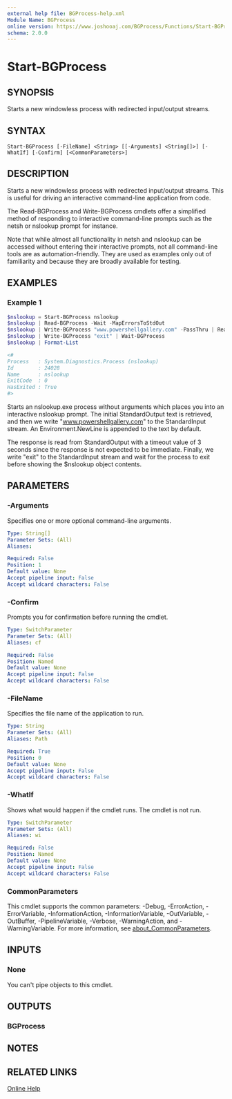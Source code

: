 ```yaml
---
external help file: BGProcess-help.xml
Module Name: BGProcess
online version: https://www.joshooaj.com/BGProcess/Functions/Start-BGProcess/
schema: 2.0.0
---
```


# Start-BGProcess

## SYNOPSIS
Starts a new windowless process with redirected input/output streams.

## SYNTAX

```
Start-BGProcess [-FileName] <String> [[-Arguments] <String[]>] [-WhatIf] [-Confirm] [<CommonParameters>]
```

## DESCRIPTION
Starts a new windowless process with redirected input/output streams. This is
useful for driving an interactive command-line application from code.

The Read-BGProcess and Write-BGProcess cmdlets offer a simplified method of
responding to interactive command-line prompts such as the netsh or nslookup
prompt for instance.

Note that while almost all functionality in netsh and nslookup can be accessed
without entering their interactive prompts, not all command-line tools are as
automation-friendly. They are used as examples only out of familiarity and
because they are broadly available for testing.

## EXAMPLES

### Example 1
```powershell
$nslookup = Start-BGProcess nslookup
$nslookup | Read-BGProcess -Wait -MapErrorsToStdOut
$nslookup | Write-BGProcess "www.powershellgallery.com" -PassThru | Read-BGProcess -Wait -Timeout (New-TimeSpan -Seconds 3) -MapErrorsToStdOut
$nslookup | Write-BGProcess "exit" | Wait-BGProcess
$nslookup | Format-List

<#
Process   : System.Diagnostics.Process (nslookup)
Id        : 24028
Name      : nslookup
ExitCode  : 0
HasExited : True
#>
```

Starts an nslookup.exe process without arguments which places you into an
interactive nslookup prompt. The initial StandardOutput text is retrieved, and
then we write "www.powershellgallery.com" to the StandardInput stream. An
Environment.NewLine is appended to the text by default.

The response is read from StandardOutput with a timeout value of 3 seconds since
the response is not expected to be immediate. Finally, we write "exit" to the
StandardInput stream and wait for the process to exit before showing the
$nslookup object contents.

## PARAMETERS

### -Arguments
Specifies one or more optional command-line arguments.

```yaml
Type: String[]
Parameter Sets: (All)
Aliases:

Required: False
Position: 1
Default value: None
Accept pipeline input: False
Accept wildcard characters: False
```

### -Confirm
Prompts you for confirmation before running the cmdlet.

```yaml
Type: SwitchParameter
Parameter Sets: (All)
Aliases: cf

Required: False
Position: Named
Default value: None
Accept pipeline input: False
Accept wildcard characters: False
```

### -FileName
Specifies the file name of the application to run.

```yaml
Type: String
Parameter Sets: (All)
Aliases: Path

Required: True
Position: 0
Default value: None
Accept pipeline input: False
Accept wildcard characters: False
```

### -WhatIf
Shows what would happen if the cmdlet runs.
The cmdlet is not run.

```yaml
Type: SwitchParameter
Parameter Sets: (All)
Aliases: wi

Required: False
Position: Named
Default value: None
Accept pipeline input: False
Accept wildcard characters: False
```

### CommonParameters
This cmdlet supports the common parameters: -Debug, -ErrorAction, -ErrorVariable, -InformationAction, -InformationVariable, -OutVariable, -OutBuffer, -PipelineVariable, -Verbose, -WarningAction, and -WarningVariable. For more information, see [about_CommonParameters](http://go.microsoft.com/fwlink/?LinkID=113216).

## INPUTS

### None

You can't pipe objects to this cmdlet.

## OUTPUTS

### BGProcess

## NOTES

## RELATED LINKS

[Online Help](https://www.joshooaj.com/BGProcess/Functions/Start-BGProcess/)
